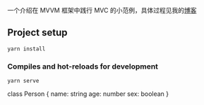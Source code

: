 一个介绍在 MVVM 框架中践行 MVC 的小范例，具体过程见我的[博客]()

## Project setup

```
yarn install
```

### Compiles and hot-reloads for development

```
yarn serve
```

class Person {
name: string
age: number
sex: boolean
}
